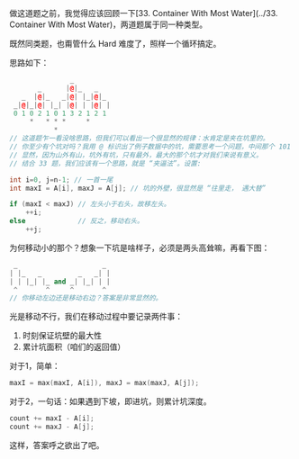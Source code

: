 做这道题之前，我觉得应该回顾一下[33. Container With Most Water](../33. Container With Most Water)，两道题属于同一种类型。

既然同类题，也甭管什么 Hard 难度了，照样一个循环搞定。

思路如下：

```cpp
               _
       _      |@|_   _
   _  |@|_   _|@| |_|@|_
 _|@|_|@| |_| |@| | |@| |
 0 1 0 2 1 0 1 3 2 1 2 1  
     *   * * *     *
           *
// 这道题乍一看没啥思路，但我们可以看出一个很显然的规律：水肯定是夹在坑里的。
// 你至少有个坑对吗？我用 @ 标识出了例子数据中的坑，需要思考一个问题，中间那个 101 为何不是坑？
// 显然，因为山外有山，坑外有坑，只有最外，最大的那个坑才对我们来说有意义。
// 结合 33 题，我们应该有一个思路，就是 “夹逼法”。设置:

int i=0, j=n-1; // 一首一尾
int maxI = A[i], maxJ = A[j]; // 坑的外壁，很显然是 “往里走， 遇大替”

if (maxI < maxJ) // 左头小于右头，故移左头。
    ++i;
else             // 反之，移动右头。
    ++j;
```

为何移动小的那个？想象一下坑是啥样子，必须是两头高耸嘛，再看下图：

```cpp
 _                     _
| |_   _         _   _| |
| | |_| |_ and _| |_| | |
 ^       ^     ^       ^
// 你移动左边还是移动右边？答案是非常显然的。
```

光是移动不行，我们在移动过程中要记录两件事：

1. 时刻保证坑壁的最大性
2. 累计坑面积（咱们的返回值）

对于1，简单：
```cpp
maxI = max(maxI, A[i]), maxJ = max(maxJ, A[j]);
```
对于2，一句话：如果遇到下坡，即进坑，则累计坑深度。
```cpp
count += maxI - A[i];
count += maxJ - A[j];
```

这样，答案呼之欲出了吧。
